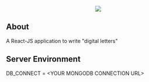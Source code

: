 
<p align="center">
  <img src="https://i.imgur.com/oygf2xP.png">
</p>


## About
A React-JS application to write "digital letters"


## Server Environment
DB_CONNECT = \<YOUR MONGODB CONNECTION URL>

